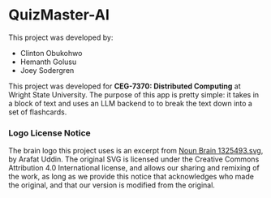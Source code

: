 # QuizMaster-AI

This project was developed by:
- Clinton Obukohwo
- Hemanth Golusu
- Joey Sodergren

This project was developed for **CEG-7370: Distributed Computing** at Wright State University. The purpose of this app is pretty simple: it takes in a block of text and uses an LLM backend to to break the text down into a set of flashcards.

### Logo License Notice
The brain logo this project uses is an excerpt from [Noun Brain 1325493.svg](https://commons.wikimedia.org/wiki/File:Noun_Brain_1325493.svg), by Arafat Uddin. The original SVG is licensed under the Creative Commons Attribution 4.0 International license, and allows our sharing and remixing of the work, as long as we provide this notice that acknowledges who made the original, and that our version is modified from the original.